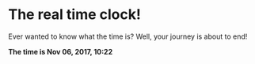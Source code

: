# The real time clock!

Ever wanted to know what the time is? Well, your journey is about to end!

**The time is Nov 06, 2017, 10:22**